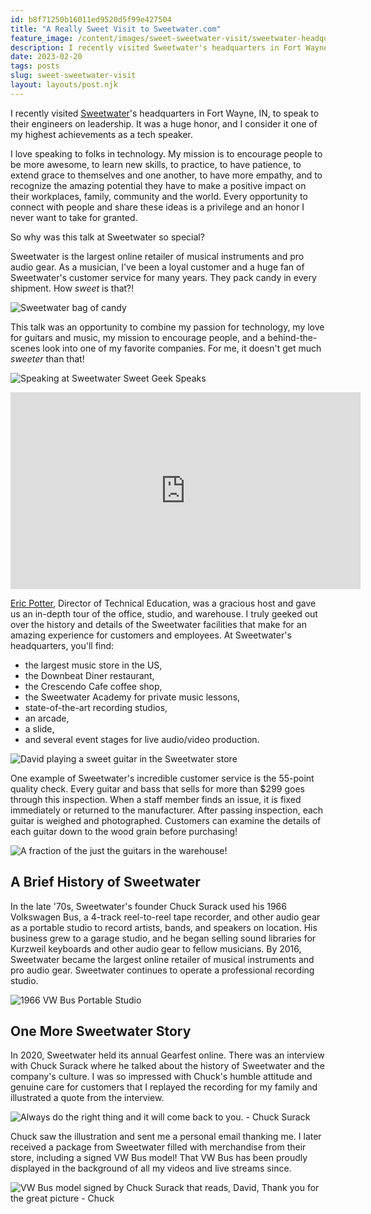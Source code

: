 ```yaml
---
id: b8f71250b16011ed9520d5f99e427504
title: "A Really Sweet Visit to Sweetwater.com"
feature_image: /content/images/sweet-sweetwater-visit/sweetwater-headquarters.jpg
description: I recently visited Sweetwater's headquarters in Fort Wayne, IN, to speak to their engineers on leadership. It was a huge honor, and I consider it one of my highest achievements as a tech speaker.
date: 2023-02-20
tags: posts
slug: sweet-sweetwater-visit
layout: layouts/post.njk
---
```


I recently visited [Sweetwater](https://www.sweetwater.com/)'s headquarters in Fort Wayne, IN, to speak to their engineers on leadership. It was a huge honor, and I consider it one of my highest achievements as a tech speaker.

I love speaking to folks in technology. My mission is to encourage people to be more awesome, to learn new skills, to practice, to have patience, to extend grace to themselves and one another, to have more empathy, and to recognize the amazing potential they have to make a positive impact on their workplaces, family, community and the world. Every opportunity to connect with people and share these ideas is a privilege and an honor I never want to take for granted.

So why was this talk at Sweetwater so special?

Sweetwater is the largest online retailer of musical instruments and pro audio gear. As a musician, I've been a loyal customer and a huge fan of Sweetwater's customer service for many years. They pack candy in every shipment. How *sweet* is that?!

![Sweetwater bag of candy](/content/images/sweet-sweetwater-visit/sweetwater-candy-bag.jpg)

This talk was an opportunity to combine my passion for technology, my love for guitars and music, my mission to encourage people, and a behind-the-scenes look into one of my favorite companies. For me, it doesn't get much *sweeter* than that!

![Speaking at Sweetwater Sweet Geek Speaks](/content/images/sweet-sweetwater-visit/sweet-sweetwater-visit.jpg)

<iframe width="560" height="315" src="https://www.youtube.com/embed/YiQxpDrQtbM" title="YouTube video player" frameborder="0" allow="accelerometer; autoplay; clipboard-write; encrypted-media; gyroscope; picture-in-picture; web-share" allowfullscreen></iframe>
<br />

[Eric Potter](https://www.linkedin.com/in/ericbpotter/), Director of Technical Education, was a gracious host and gave us an in-depth tour of the office, studio, and warehouse. I truly geeked out over the history and details of the Sweetwater facilities that make for an amazing experience for customers and employees. At Sweetwater's headquarters, you'll find:

* the largest music store in the US,
* the Downbeat Diner restaurant,
* the Crescendo Cafe coffee shop,
* the Sweetwater Academy for private music lessons,
* state-of-the-art recording studios,
* an arcade,
* a slide,
* and several event stages for live audio/video production.

![David playing a sweet guitar in the Sweetwater store](/content/images/sweet-sweetwater-visit/playing-guitar-sweetwater.jpg)

One example of Sweetwater's incredible customer service is the 55-point quality check. Every guitar and bass that sells for more than $299 goes through this inspection. When a staff member finds an issue, it is fixed immediately or returned to the manufacturer. After passing inspection, each guitar is weighed and photographed. Customers can examine the details of each guitar down to the wood grain before purchasing!

![A fraction of the just the guitars in the warehouse!](/content/images/sweet-sweetwater-visit/warehouse-guitars.jpg)

## A Brief History of Sweetwater

In the late '70s, Sweetwater's founder Chuck Surack used his 1966 Volkswagen Bus, a 4-track reel-to-reel tape recorder, and other audio gear as a portable studio to record artists, bands, and speakers on location. His business grew to a garage studio, and he began selling sound libraries for Kurzweil keyboards and other audio gear to fellow musicians. By 2016, Sweetwater became the largest online retailer of musical instruments and pro audio gear. Sweetwater continues to operate a professional recording studio.

![1966 VW Bus Portable Studio](/content/images/sweet-sweetwater-visit/vw-bus-studio.jpg)

## One More Sweetwater Story

In 2020, Sweetwater held its annual Gearfest online. There was an interview with Chuck Surack where he talked about the history of Sweetwater and the company's culture. I was so impressed with Chuck's humble attitude and genuine care for customers that I replayed the recording for my family and illustrated a quote from the interview.

![Always do the right thing and it will come back to you. - Chuck Surack](/content/images/sweet-sweetwater-visit/sweetwater-chuck-surack.jpg)

Chuck saw the illustration and sent me a personal email thanking me. I later received a package from Sweetwater filled with merchandise from their store, including a signed VW Bus model! That VW Bus has been proudly displayed in the background of all my videos and live streams since.

![VW Bus model signed by Chuck Surack that reads, David, Thank you for the great picture - Chuck](/content/images/sweet-sweetwater-visit/signed-vw-bus-model.jpg)
